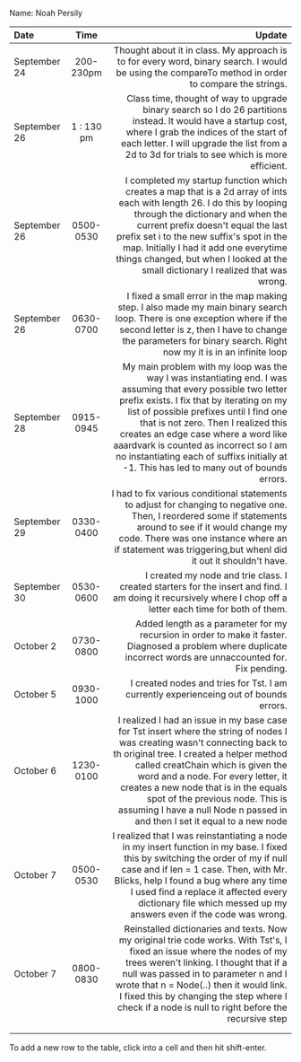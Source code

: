 Name: Noah Persily

| Date         |    Time    |                                                                                                                                                                                                                                                                                                                                                                                                                       Update |
|:-------------|:----------:|-----------------------------------------------------------------------------------------------------------------------------------------------------------------------------------------------------------------------------------------------------------------------------------------------------------------------------------------------------------------------------------------------------------------------------:|
| September 24 | 200-230pm  |                                                                                                                                                                                                                                                                           Thought about it in class. My approach is to for every word, binary search. I would be using the compareTo method in order to compare the strings. |
| September 26 | 1 : 130 pm |                                                                                                                                                                    Class time, thought of way to upgrade binary search so I do 26 partitions instead. It would have a startup cost, where I grab the indices of the start of each letter. I will upgrade the list from a 2d to 3d for trials to see which is more efficient. |
| September 26 | 0500-0530  |                                               I completed my startup function which creates a map that is a 2d array of ints each with length 26. I do this by looping through the dictionary and when the current prefix doesn't equal the last prefix set i to the new suffix's spot in the map. Initially I had it add one everytime things changed, but when I looked at the small dictionary I realized that was wrong. |
| September 26 | 0630-0700  |                                                                                                                                                                                 I fixed a small error in the map making step. I also made my main binary search loop. There is one exception where if the second letter is z, then I have to change the parameters for binary search. Right now my it is in an infinite loop |
| September 28 | 0915-0945  | My main problem with my loop was the way I was instantiating end. I was assuming that every possible two letter prefix exists. I fix that by iterating on my list of possible prefixes until I find one that is not zero. Then I realized this creates an edge case where a word like aaardvark is counted as incorrect so I am no instantiating each of suffixs initially at -1. This has led to many out of bounds errors. |
| September 29 | 0330-0400  |                                                                                                                                                       I had to fix various conditional statements to adjust for changing to negative one. Then, I reordered some if statements around to see if it would change my code. There was one instance where an if statement was triggering,but whenI did it out it shouldn't have. |
| September 30 | 0530-0600  |                                                                                                                                                                                                                                                                I created my node and trie class. I created starters for the insert and find. I am doing it recursively where I chop off a letter each time for both of them. |
| October 2    | 0730-0800  |                                                                                                                                                                                                                                                              Added length as a parameter for my recursion in order to make it faster. Diagnosed a problem where duplicate incorrect words are unnaccounted for. Fix pending. |
| October 5    | 0930-1000  |                                                                                                                                                                                                                                                                                                                                        I created nodes and tries for Tst. I am currently experienceing out of bounds errors. |
| October 6    | 1230-0100  |                 I realized I had an issue in my base case for Tst insert where the string of nodes I was creating wasn't connecting back to th original tree. I created a helper method called creatChain which is given the word and a node. For every letter, it creates a new node that is in the equals spot of the previous node. This is assuming I have a null Node n passed in and then I set it equal to a new node |
| October 7    | 0500-0530  |                                                                                           I realized that I was reinstantiating a node in my insert function in my base. I fixed this by switching the order of my if null case and if len = 1 case. Then, with Mr. Blicks, help I found a bug where any time I used find a replace it affected every dictionary file which messed up my answers even if the code was wrong. |
| October 7    | 0800-0830  |                                                                  Reinstalled dictionaries and texts. Now my original trie code works. With Tst's, I fixed an issue where the nodes of my trees weren't linking. I thought that if a null was passed in to parameter n and I wrote that n = Node(..) then it would link. I fixed this by changing the step where I check if a node is null to right before the recursive step |
|              |            |                                                                                                                                                                                                                                                                                                                                                                                                                              |
|              |            |                                                                                                                                                                                                                                                                                                                                                                                                                              |





To add a new row to the table, click into a cell and then hit shift-enter.
